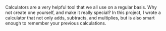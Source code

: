 Calculators are a very helpful tool that we all use on a regular basis. Why not create one yourself, and make it really special? In this project, 
I wrote  a calculator that not only adds, subtracts, and multiplies, but is also smart enough to remember your previous calculations.

